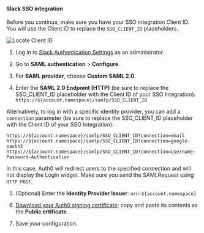 #### Slack SSO integration

Before you continue, make sure you have your SSO integration Client ID. You will use the Client ID to replace the `SSO_CLIENT_ID` placeholders.

![Locate Client ID](https://auth0.com/docs/media/articles/dashboard/sso-integrations/dashboard-integrations-sso-create_view-tutorial.png)

1. Log in to [Slack Authentication Settings](https://slack.com/admin/auth) as an administrator.

2. Go to **SAML authentication** > **Configure**.

3. For **SAML provider**, choose **Custom SAML 2.0**.

4. Enter the **SAML 2.0 Endpoint (HTTP)** (be sure to replace the SSO_CLIENT_ID placeholder with the Client ID of your SSO Integration):
`https://${account.namespace}/samlp/SSO_CLIENT_ID`

Alternatively, to log in with a specific identity provider, you can add a `connection` parameter (be sure to replace the SSO_CLIENT_ID placeholder with the Client ID of your SSO Integration):

```text
https://${account.namespace}/samlp/SSO_CLIENT_ID?connection=email
https://${account.namespace}/samlp/SSO_CLIENT_ID?connection=google-oauth2
https://${account.namespace}/samlp/SSO_CLIENT_ID?connection=Username-Password-Authentication
```

In this case, Auth0 will redirect users to the specified connection and will not display the Login widget. Make sure you send the SAMLRequest using `HTTP POST`.

5. (Optional) Enter the **Identity Provider Issuer**:
`urn:${account.namespace}`

6. [Download your Auth0 signing certificate](https://${account.namespace}/pem); copy and paste its contents as the **Public ertificate**.

7. Save your configuration.
